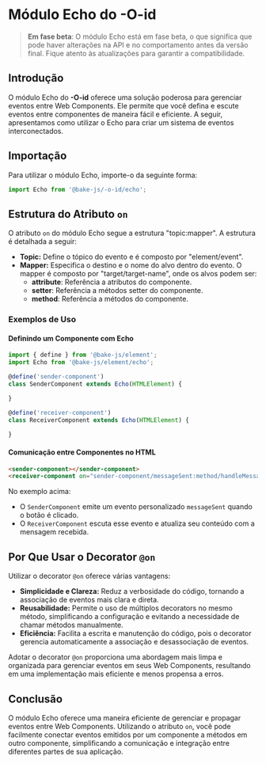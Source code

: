 # Módulo Echo do **-O-id**

> **Em fase beta**: O módulo Echo está em fase beta, o que significa que pode haver alterações na API e no comportamento antes da versão final. Fique atento às atualizações para garantir a compatibilidade.

## Introdução

O módulo Echo do **-O-id** oferece uma solução poderosa para gerenciar eventos entre Web Components. Ele permite que você defina e escute eventos entre componentes de maneira fácil e eficiente. A seguir, apresentamos como utilizar o Echo para criar um sistema de eventos interconectados.

## Importação

Para utilizar o módulo Echo, importe-o da seguinte forma:

```javascript
import Echo from '@bake-js/-o-id/echo';
```

## Estrutura do Atributo `on`

O atributo `on` do módulo Echo segue a estrutura "topic:mapper". A estrutura é detalhada a seguir:

- **Topic:** Define o tópico do evento e é composto por "element/event".
- **Mapper:** Especifica o destino e o nome do alvo dentro do evento. O mapper é composto por "target/target-name", onde os alvos podem ser:
  - **attribute**: Referência a atributos do componente.
  - **setter**: Referência a métodos setter do componente.
  - **method**: Referência a métodos do componente.

### Exemplos de Uso

#### Definindo um Componente com Echo

```javascript
import { define } from '@bake-js/element';
import Echo from '@bake-js/element/echo';

@define('sender-component')
class SenderComponent extends Echo(HTMLElement) {

}

@define('receiver-component')
class ReceiverComponent extends Echo(HTMLElement) {

}
```

#### Comunicação entre Componentes no HTML

```html
<sender-component></sender-component>
<receiver-component on="sender-component/messageSent:method/handleMessage"></receiver-component>
```

No exemplo acima:
- O `SenderComponent` emite um evento personalizado `messageSent` quando o botão é clicado.
- O `ReceiverComponent` escuta esse evento e atualiza seu conteúdo com a mensagem recebida.

## Por Que Usar o Decorator `@on`

Utilizar o decorator `@on` oferece várias vantagens:

- **Simplicidade e Clareza:** Reduz a verbosidade do código, tornando a associação de eventos mais clara e direta.
- **Reusabilidade:** Permite o uso de múltiplos decorators no mesmo método, simplificando a configuração e evitando a necessidade de chamar métodos manualmente.
- **Eficiência:** Facilita a escrita e manutenção do código, pois o decorator gerencia automaticamente a associação e desassociação de eventos.

Adotar o decorator `@on` proporciona uma abordagem mais limpa e organizada para gerenciar eventos em seus Web Components, resultando em uma implementação mais eficiente e menos propensa a erros.

## Conclusão

O módulo Echo oferece uma maneira eficiente de gerenciar e propagar eventos entre Web Components. Utilizando o atributo `on`, você pode facilmente conectar eventos emitidos por um componente a métodos em outro componente, simplificando a comunicação e integração entre diferentes partes de sua aplicação.
